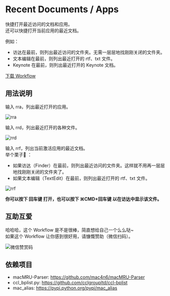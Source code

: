 # Recent Documents / Apps

快捷打开最近访问的文档和应用。    
还可以快捷打开当前应用的最近文档。

例如：

- 访达在最前，则列出最近访问的文件夹。无需一层层地找刚刚关闭的文件夹。
- 文本编辑在最前，则列出最近打开的 rtf、txt 文件。
- Keynote 在最前，则列出最近打开的 Keynote 文档。

[下载 Workflow](https://github.com/m/Alfred3-workflow-recent-documents/releases)

## 用法说明

输入 rra，列出最近打开的应用。

![rra](https://user-images.githubusercontent.com/3690653/45009269-b15bad80-b039-11e8-8047-e402d9c36842.png)

输入 rrd，列出最近打开的各种文件。

![rrd](https://user-images.githubusercontent.com/3690653/45009270-b1f44400-b039-11e8-9a59-edb5679ab233.png)

输入 rrf，列出当前激活应用的最近文档。   
举个栗子🌰️ ：    

- 如果访达（Finder）在最前，则列出最近访问的文件夹。这样就不用再一层层地找刚刚关闭的文件夹了。
- 如果文本编辑（TextEdit）在最前，则列出最近打开的 rtf、txt 文件。

![rrf](https://user-images.githubusercontent.com/3690653/45009271-b1f44400-b039-11e8-989e-ece7762bf049.png)

**你可以按下 回车键 打开，也可以按下 ⌘CMD+回车键 以在访达中显示该文件。**

## 互助互爱

哈哈哈，这个 Workflow 是不是很棒，简直想给自己一个么么哒~    
如果这个 Workflow 让你感到很好用，请慷慨赞助（微信扫码）。

![微信赞赏码](https://user-images.githubusercontent.com/3690653/45010129-68f2be80-b03e-11e8-825f-cea7b3853342.JPG)



## 依赖项目
 
* macMRU-Parser: https://github.com/mac4n6/macMRU-Parser   
* ccl_bplist.py: https://github.com/cclgroupltd/ccl-bplist
* mac\_alias: https://pypi.python.org/pypi/mac_alias
